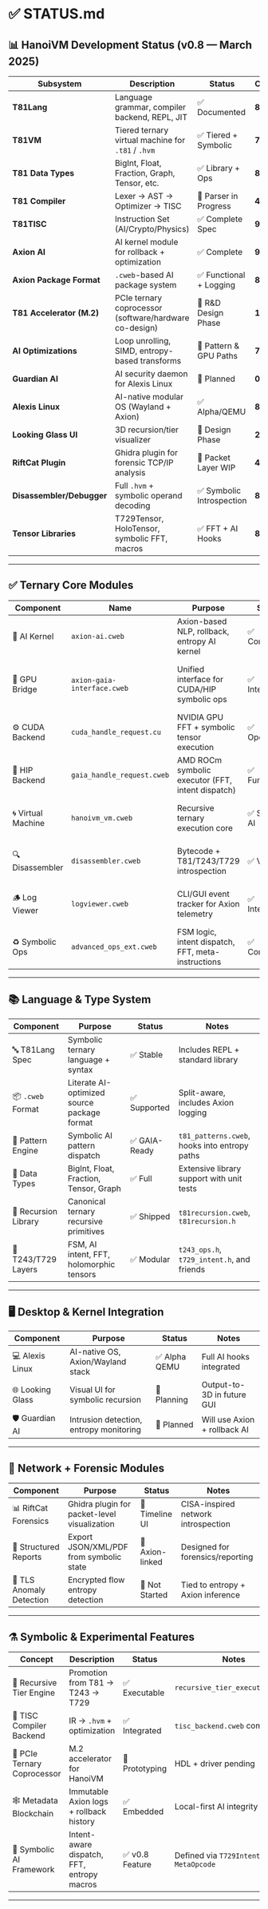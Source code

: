 # ✅ STATUS.md

## 📊 HanoiVM Development Status (v0.8 — March 2025)

| Subsystem                | Description                                             | Status                 | Completion |
|-------------------------|---------------------------------------------------------|------------------------|------------|
| **T81Lang**             | Language grammar, compiler backend, REPL, JIT           | ✅ Documented          | **85%**    |
| **T81VM**               | Tiered ternary virtual machine for `.t81` / `.hvm`      | ✅ Tiered + Symbolic   | **75%**    |
| **T81 Data Types**      | BigInt, Float, Fraction, Graph, Tensor, etc.            | ✅ Library + Ops       | **85–98%** |
| **T81 Compiler**        | Lexer → AST → Optimizer → TISC                          | 🔄 Parser in Progress  | **40%**    |
| **T81TISC**             | Instruction Set (AI/Crypto/Physics)                     | ✅ Complete Spec       | **95%**    |
| **Axion AI**            | AI kernel module for rollback + optimization            | ✅ Complete            | **95%**    |
| **Axion Package Format**| `.cweb`-based AI package system                         | ✅ Functional + Logging| **85%**    |
| **T81 Accelerator (M.2)**| PCIe ternary coprocessor (software/hardware co-design) | 🧠 R&D Design Phase     | **15%**    |
| **AI Optimizations**    | Loop unrolling, SIMD, entropy-based transforms          | 🔄 Pattern & GPU Paths | **70%**    |
| **Guardian AI**         | AI security daemon for Alexis Linux                    | 🔲 Planned             | **0%**     |
| **Alexis Linux**        | AI-native modular OS (Wayland + Axion)                 | ✅ Alpha/QEMU          | **85%**    |
| **Looking Glass UI**    | 3D recursion/tier visualizer                           | 🧠 Design Phase        | **25%**    |
| **RiftCat Plugin**      | Ghidra plugin for forensic TCP/IP analysis             | 🔄 Packet Layer WIP    | **45%**    |
| **Disassembler/Debugger** | Full `.hvm` + symbolic operand decoding              | ✅ Symbolic Introspection | **85%** |
| **Tensor Libraries**    | T729Tensor, HoloTensor, symbolic FFT, macros           | ✅ FFT + AI Hooks      | **85%**    |

---

## ✅ Ternary Core Modules

| Component        | Name                           | Purpose                                              | Status         | Notes                                      |
|-----------------|--------------------------------|------------------------------------------------------|----------------|--------------------------------------------|
| 🧠 AI Kernel     | `axion-ai.cweb`                | Axion-based NLP, rollback, entropy AI kernel         | ✅ Complete     | NLP hooks, metadata, tier control          |
| 🔌 GPU Bridge    | `axion-gaia-interface.cweb`    | Unified interface for CUDA/HIP symbolic ops          | ✅ Integrated   | Routes GAIA → FFT, intent, pattern logic   |
| ⚙️ CUDA Backend  | `cuda_handle_request.cu`       | NVIDIA GPU FFT + symbolic tensor execution           | ✅ Operational  | T81 macro-compatible                       |
| 🧠 HIP Backend   | `gaia_handle_request.cweb`     | AMD ROCm symbolic executor (FFT, intent dispatch)    | ✅ Functional   | Mirrors CUDA FFT macros                    |
| 🌀 Virtual Machine| `hanoivm_vm.cweb`             | Recursive ternary execution core                     | ✅ Symbolic AI  | Supports T81, T243, T729 stack promotion   |
| 🔍 Disassembler  | `disassembler.cweb`            | Bytecode + T81/T243/T729 introspection               | ✅ Verbose      | Opcode + symbolic intent printed           |
| 🪵 Log Viewer    | `logviewer.cweb`               | CLI/GUI event tracker for Axion telemetry            | ✅ Interactive  | Supports pattern filtering, timestamps     |
| ♻️ Symbolic Ops  | `advanced_ops_ext.cweb`        | FSM logic, intent dispatch, FFT, meta-instructions   | ✅ Complete     | Tier-aware opcodes added (v0.8)            |

---

## 📚 Language & Type System

| Component            | Purpose                                       | Status     | Notes                                         |
|---------------------|-----------------------------------------------|------------|-----------------------------------------------|
| 🔤 T81Lang Spec      | Symbolic ternary language + syntax            | ✅ Stable   | Includes REPL + standard library              |
| 📦 `.cweb` Format    | Literate AI-optimized source package format   | ✅ Supported| Split-aware, includes Axion logging           |
| 🧠 Pattern Engine    | Symbolic AI pattern dispatch                  | ✅ GAIA-Ready| `t81_patterns.cweb`, hooks into entropy paths |
| 💾 Data Types        | BigInt, Float, Fraction, Tensor, Graph        | ✅ Full     | Extensive library support with unit tests     |
| 🔁 Recursion Library | Canonical ternary recursive primitives        | ✅ Shipped  | `t81recursion.cweb`, `t81recursion.h`         |
| 🔮 T243/T729 Layers  | FSM, AI intent, FFT, holomorphic tensors      | ✅ Modular  | `t243_ops.h`, `t729_intent.h`, and friends    |

---

## 🖥️ Desktop & Kernel Integration

| Component          | Purpose                                  | Status         | Notes                        |
|-------------------|------------------------------------------|----------------|------------------------------|
| 💻 Alexis Linux    | AI-native OS, Axion/Wayland stack        | ✅ Alpha QEMU   | Full AI hooks integrated     |
| 🌐 Looking Glass   | Visual UI for symbolic recursion         | 🧠 Planning     | Output-to-3D in future GUI   |
| 🛡️ Guardian AI     | Intrusion detection, entropy monitoring  | 🔲 Planned      | Will use Axion + rollback AI |

---

## 📡 Network + Forensic Modules

| Component              | Purpose                                      | Status         | Notes                                  |
|-----------------------|----------------------------------------------|----------------|----------------------------------------|
| 📊 RiftCat Forensics  | Ghidra plugin for packet-level visualization | 🔄 Timeline UI  | CISA-inspired network introspection    |
| 📁 Structured Reports | Export JSON/XML/PDF from symbolic state      | 🧠 Axion-linked | Designed for forensics/reporting       |
| 🔐 TLS Anomaly Detection | Encrypted flow entropy detection          | 🔲 Not Started  | Tied to entropy + Axion inference      |

---

## ⚗️ Symbolic & Experimental Features

| Concept                    | Description                                         | Status         | Notes                                     |
|---------------------------|-----------------------------------------------------|----------------|-------------------------------------------|
| 🔁 Recursive Tier Engine   | Promotion from T81 → T243 → T729                    | ✅ Executable   | `recursive_tier_execution.cweb`           |
| 📐 TISC Compiler Backend   | IR → `.hvm` + optimization                          | ✅ Integrated   | `tisc_backend.cweb` complete              |
| 🧬 PCIe Ternary Coprocessor| M.2 accelerator for HanoiVM                        | 🧠 Prototyping  | HDL + driver pending                      |
| 🕸️ Metadata Blockchain     | Immutable Axion logs + rollback history            | ✅ Embedded     | Local-first AI integrity model            |
| 🧠 Symbolic AI Framework   | Intent-aware dispatch, FFT, entropy macros          | ✅ v0.8 Feature | Defined via `T729Intent`, `MetaOpcode`    |

---
